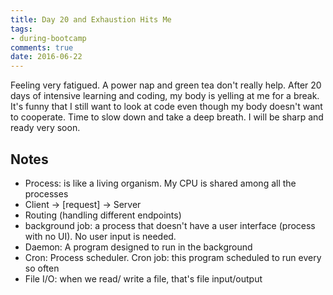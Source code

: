 ```yaml
---
title: Day 20 and Exhaustion Hits Me 
tags: 
- during-bootcamp
comments: true
date: 2016-06-22
---
```

Feeling very fatigued. A power nap and green tea don't really help.  After 20 days of intensive learning and coding, my body is yelling at me for a break. It's funny that I still want to look at code even though my body doesn't want to cooperate. Time to slow down and take a deep breath. I will be sharp and ready very soon. 


Notes
-------------------

* Process: is like a living organism. My CPU is shared among all the processes
* Client -> [request] -> Server
* Routing (handling different endpoints)
* background job: a process that doesn't have a user interface (process with no UI). No user input is needed.
* Daemon: A program designed to run in the background
*  Cron: Process scheduler. Cron job: this program scheduled to run every so often
* File I/O: when we read/ write a file, that's file input/output
